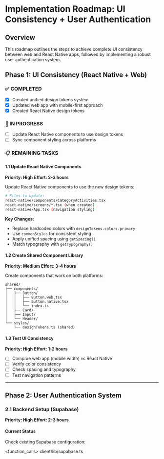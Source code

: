 # Implementation Roadmap: UI Consistency + User Authentication

## Overview

This roadmap outlines the steps to achieve complete UI consistency between web and React Native apps, followed by implementing a robust user authentication system.

## Phase 1: UI Consistency (React Native + Web)

### ✅ COMPLETED
- [x] Created unified design tokens system
- [x] Updated web app with mobile-first approach
- [x] Created React Native design tokens

### 🔄 IN PROGRESS
- [ ] Update React Native components to use design tokens
- [ ] Sync component styling across platforms

### 📋 REMAINING TASKS

#### 1.1 Update React Native Components

**Priority: High**
**Effort: 2-3 hours**

Update React Native components to use the new design tokens:

```bash
# Files to update:
react-native/components/CategoryActivities.tsx
react-native/screens/*.tsx (when created)
react-native/App.tsx (navigation styling)
```

**Key Changes:**
- Replace hardcoded colors with `designTokens.colors.primary`
- Use `commonStyles` for consistent styling
- Apply unified spacing using `getSpacing()`
- Match typography with `getTypography()`

#### 1.2 Create Shared Component Library

**Priority: Medium**
**Effort: 3-4 hours**

Create components that work on both platforms:

```
shared/
├── components/
│   ├── Button/
│   │   ├── Button.web.tsx
│   │   ├── Button.native.tsx
│   │   └── index.ts
│   ├── Card/
│   ├── Input/
│   └── Header/
└── styles/
    └── designTokens.ts (shared)
```

#### 1.3 Test UI Consistency

**Priority: High**
**Effort: 1-2 hours**

- [ ] Compare web app (mobile width) vs React Native
- [ ] Verify color consistency
- [ ] Check spacing and typography
- [ ] Test navigation patterns

---

## Phase 2: User Authentication System

### 2.1 Backend Setup (Supabase)

**Priority: High**
**Effort: 2-3 hours**

#### Current Status
Check existing Supabase configuration:

<function_calls>
<invoke name="Read">
<parameter name="file_path">client/lib/supabase.ts

